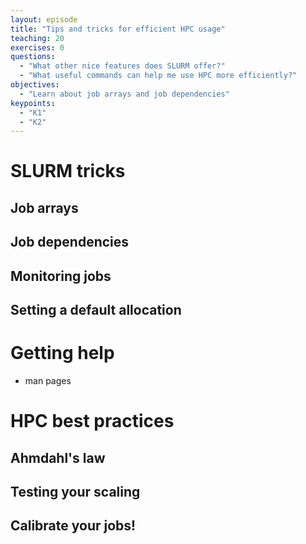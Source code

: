```yaml
---
layout: episode
title: "Tips and tricks for efficient HPC usage"
teaching: 20
exercises: 0
questions:
  - "What other nice features does SLURM offer?"
  - "What useful commands can help me use HPC more efficiently?"
objectives:
  - "Learn about job arrays and job dependencies"
keypoints:
  - "K1"
  - "K2"
---
```


# SLURM tricks

## Job arrays

## Job dependencies

## Monitoring jobs

## Setting a default allocation

# Getting help
- man pages

# HPC best practices

## Ahmdahl's law

## Testing your scaling

## Calibrate your jobs!


